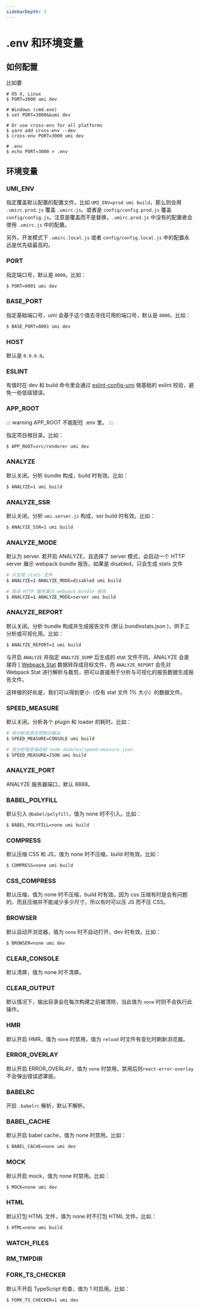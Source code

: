 ```yaml
---
sidebarDepth: 3
---
```


# .env 和环境变量

## 如何配置

比如要

```
# OS X, Linux
$ PORT=3000 umi dev

# Windows (cmd.exe)
$ set PORT=3000&&umi dev

# Or use cross-env for all platforms
$ yarn add cross-env --dev
$ cross-env PORT=3000 umi dev

# .env
$ echo PORT=3000 > .env
```

## 环境变量

### UMI_ENV

指定覆盖默认配置的配置文件。比如 `UMI_ENV=prod umi build`，那么则会用 `.umirc.prod.js` 覆盖 `.umirc.js`。或者是 `config/config.prod.js` 覆盖 `config/config.js`。注意是覆盖而不是替换，`.umirc.prod.js` 中没有的配置者会使用 `.umirc.js` 中的配置。

另外，开发模式下 `.umirc.local.js` 或者 `config/config.local.js` 中的配置永远是优先级最高的。

### PORT

指定端口号，默认是 `8000`。比如：

```bash
$ PORT=8001 umi dev
```

### BASE_PORT

指定基础端口号，umi 会基于这个值去寻找可用的端口号，默认是 `8000`。比如：

```bash
$ BASE_PORT=8001 umi dev
```

### HOST

默认是 `0.0.0.0`。

### ESLINT <Badge text="2.4.0+"/>

有值时在 dev 和 build 命令里会通过 [eslint-config-umi](https://github.com/umijs/umi/tree/master/packages/eslint-config-umi) 做基础的 eslint 校验，避免一些低级错误。

### APP_ROOT

::: warning
APP_ROOT 不能配在 .env 里。
:::

指定项目根目录。比如：

```bash
$ APP_ROOT=src/renderer umi dev
```

### ANALYZE

默认关闭。分析 bundle 构成，build 时有效。比如：

```bash
$ ANALYZE=1 umi build
```

### ANALYZE_SSR

默认关闭。分析 `umi.server.js` 构成，ssr build 时有效。比如：

```bash
$ ANALYZE_SSR=1 umi build
```

### ANALYZE_MODE

默认为 server. 若开启 ANALYZE，且选择了 server 模式，会启动一个 HTTP server 展示 webpack bundle 报告。如果是 disabled，只会生成 stats 文件

```bash
# 只生成 stats 文件
$ ANALYZE=1 ANALYZE_MODE=disabled umi build

# 启动 HTTP 服务展示 webpack bundle 报告
$ ANALYZE=1 ANALYZE_MODE=server umi build
```

### ANALYZE_REPORT

默认关闭。分析 bundle 构成并生成报告文件 (默认 bundlestats.json )，供手工分析或可视化用。比如：

```bash
$ ANALYZE_REPORT=1 umi build
```

与开启 `ANALYZE` 并指定 `ANALYZE_DUMP` 后生成的 stat 文件不同，ANALYZE 会直接将 [ [Webpack Stat](https://webpack.js.org/configuration/stats/) 数据转存成目标文件，而 `ANALYZE_REPORT` 会先对 Webpack Stat 进行解析与裁剪，把可以直接用于分析与可视化的报告数据生成报告文件。

这样做的好处是，我们可以得到更小（仅有 stat 文件 1% 大小）的数据文件。

### SPEED_MEASURE

默认关闭。分析各个 plugin 和 loader 的耗时。比如：

```bash
# 将分析信息在控制台输出
$ SPEED_MEASURE=CONSOLE umi build

# 将分析信息保存到 node_modules/speed-measure.json
$ SPEED_MEASURE=JSON umi build
```

### ANALYZE_PORT

ANALYZE 服务器端口，默认 8888。

### BABEL_POLYFILL <Badge text="2.2.0+"/>

默认引入 `@babel/polyfill`，值为 none 时不引入。比如：

```bash
$ BABEL_POLYFILL=none umi build
```

### COMPRESS

默认压缩 CSS 和 JS，值为 none 时不压缩，build 时有效。比如：

```bash
$ COMPRESS=none umi build
```

### CSS_COMPRESS

默认压缩，值为 none 时不压缩，build 时有效。因为 css 压缩有时是会有问题的，而且压缩并不能减少多少尺寸，所以有时可以压 JS 而不压 CSS。

### BROWSER

默认自动开浏览器，值为 `none` 时不自动打开，dev 时有效。比如：

```bash
$ BROWSER=none umi dev
```

### CLEAR_CONSOLE

默认清屏，值为 none 时不清屏。

### CLEAR_OUTPUT

默认情况下，输出目录会在每次构建之前被清除，当此值为 `none` 时则不会执行此操作。

### HMR

默认开启 HMR，值为 `none` 时禁用，值为 `reload` 时文件有变化时刷新浏览器。

### ERROR_OVERLAY

默认开启 ERROR_OVERLAY，值为 `none` 时禁用，禁用后则`react-error-overlay`不会弹出错误遮罩层。

### BABELRC

开启 `.babelrc` 解析，默认不解析。

### BABEL_CACHE

默认开启 babel cache，值为 none 时禁用。比如：

```bash
$ BABEL_CACHE=none umi dev
```

### MOCK

默认开启 mock，值为 none 时禁用。比如：

```bash
$ MOCK=none umi dev
```

### HTML

默认打包 HTML 文件，值为 none 时不打包 HTML 文件。比如：

```bash
$ HTML=none umi build
```

### WATCH_FILES

### RM_TMPDIR

### FORK_TS_CHECKER

默认不开启 TypeScript 检查，值为 1 时启用。比如：

```bash
$ FORK_TS_CHECKER=1 umi dev
```
